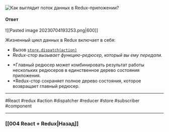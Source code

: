 ![Как выглядит поток данных в Redux-приложении?](https://youtu.be/HBSAjY-xh3k?t=706)

#### Ответ

![[Pasted image 20230704193253.png|600]]

Жизненный цикл данных в Redux включает в себя:
* Вызов [`store.dispatch(action)`](https://rajdee.gitbooks.io/redux-in-russian/content/docs/api/Store.html#dispatch)
* *Redux-стор вызывает функцию-редюсер, который вы ему передали.*
- *Главный редюсер может комбинировать результат работы нескольких редюсеров в единственное дерево состояния приложения.
- *Redux-стор сохраняет полное дерево состояния, которое возвращает главный редюсер.

____
#React #redux #action #dispatcher #reducer #store #subscriber #component 

____

### [[004 React + Redux|Назад]]